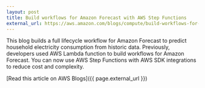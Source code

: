 ```yaml
---
layout: post
title: Build workflows for Amazon Forecast with AWS Step Functions
external_url: https://aws.amazon.com/blogs/compute/build-workflows-for-amazon-forecast-with-aws-step-functions/
---
```

This blog builds a full lifecycle workflow for Amazon Forecast to predict household electricity consumption from historic data. Previously, developers used AWS Lambda function to build workflows for Amazon Forecast. You can now use AWS Step Functions with AWS SDK integrations to reduce cost and complexity.
<!--more-->

[Read this article on AWS Blogs]({{ page.external_url }})
